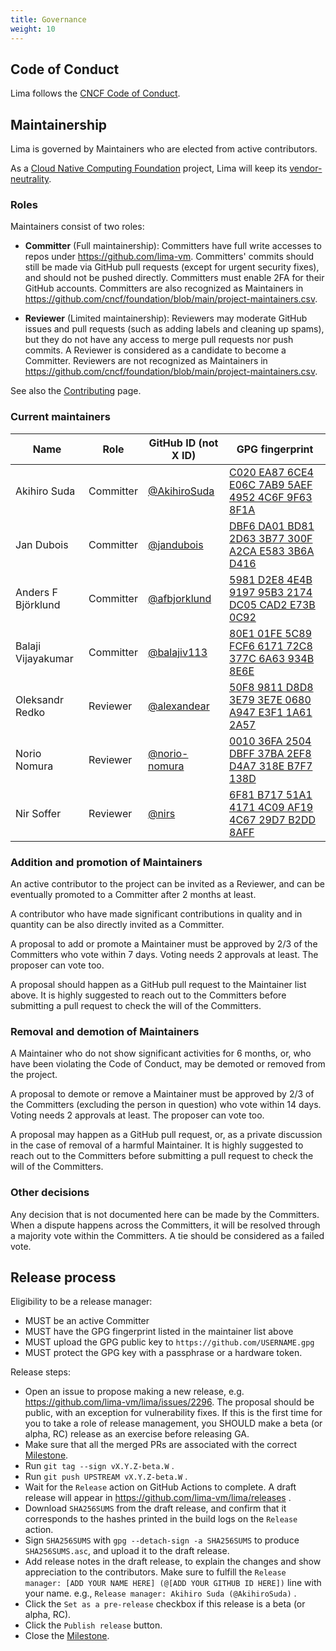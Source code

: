 ```yaml
---
title: Governance
weight: 10
---
```


<!-- The governance model is similar to https://github.com/containerd/project/blob/main/GOVERNANCE.md but simplified -->

## Code of Conduct
Lima follows the [CNCF Code of Conduct](https://github.com/cncf/foundation/blob/main/code-of-conduct.md).

## Maintainership
Lima is governed by Maintainers who are elected from active contributors.

As a [Cloud Native Computing Foundation](https://cncf.io/) project, Lima will keep its [vendor-neutrality](https://contribute.cncf.io/maintainers/community/vendor-neutrality/).

### Roles
Maintainers consist of two roles:

- **Committer** (Full maintainership): Committers have full write accesses to repos under <https://github.com/lima-vm>.
  Committers' commits should still be made via GitHub pull requests (except for urgent security fixes), and should not be pushed directly.
  Committers must enable 2FA for their GitHub accounts.
  Committers are also recognized as Maintainers in <https://github.com/cncf/foundation/blob/main/project-maintainers.csv>.

- **Reviewer** (Limited maintainership): Reviewers may moderate GitHub issues and pull requests (such as adding labels and cleaning up spams),
  but they do not have any access to merge pull requests nor push commits.
  A Reviewer is considered as a candidate to become a Committer.
  Reviewers are not recognized as Maintainers in <https://github.com/cncf/foundation/blob/main/project-maintainers.csv>.

See also the [Contributing](../contributing) page.

### Current maintainers

| Name               | Role      | GitHub ID (not X ID)                             | GPG fingerprint                                                                           |
|--------------------|-----------|--------------------------------------------------|-------------------------------------------------------------------------------------------|
| Akihiro Suda       | Committer | [@AkihiroSuda](https://github.com/AkihiroSuda)   | [C020 EA87 6CE4 E06C 7AB9  5AEF 4952 4C6F 9F63 8F1A](https://github.com/AkihiroSuda.gpg)  |
| Jan Dubois         | Committer | [@jandubois](https://github.com/jandubois)       | [DBF6 DA01 BD81 2D63 3B77  300F A2CA E583 3B6A D416](https://github.com/jandubois.gpg)    |
| Anders F Björklund | Committer | [@afbjorklund](https://github.com/afbjorklund)   | [5981 D2E8 4E4B 9197 95B3  2174 DC05 CAD2 E73B 0C92](https://github.com/afbjorklund.gpg)  |
| Balaji Vijayakumar | Committer | [@balajiv113](https://github.com/balajiv113)     | [80E1 01FE 5C89 FCF6 6171  72C8 377C 6A63 934B 8E6E](https://github.com/balajiv113.gpg)   |
| Oleksandr Redko    | Reviewer  | [@alexandear](https://github.com/alexandear)     | [50F8 9811 D8D8 3E79 3E7E  0680 A947 E3F1 1A61 2A57](https://github.com/alexandear.gpg)   |
| Norio Nomura       | Reviewer  | [@norio-nomura](https://github.com/norio-nomura) | [0010 36FA 2504 DBFF 37BA  2EF8 D4A7 318E B7F7 138D](https://github.com/norio-nomura.gpg) |
| Nir Soffer         | Reviewer  | [@nirs](https://github.com/nirs)                 | [6F81 B717 51A1 4171 4C09  AF19 4C67 29D7 B2DD 8AFF](https://github.com/nirs.gpg)         |

### Addition and promotion of Maintainers
An active contributor to the project can be invited as a Reviewer,
and can be eventually promoted to a Committer after 2 months at least.

A contributor who have made significant contributions in quality and in quantity
can be also directly invited as a Committer.

A proposal to add or promote a Maintainer must be approved by 2/3 of the Committers who vote within 7 days.
Voting needs 2 approvals at least. The proposer can vote too.

A proposal should happen as a GitHub pull request to the Maintainer list above.
It is highly suggested to reach out to the Committers before submitting a pull request to check the will of the Committers.

### Removal and demotion of Maintainers
A Maintainer who do not show significant activities for 6 months, or, who have been violating the Code of Conduct,
may be demoted or removed from the project.

A proposal to demote or remove a Maintainer must be approved by 2/3 of the Committers (excluding the person in question) who vote within 14 days.
Voting needs 2 approvals at least. The proposer can vote too.

A proposal may happen as a GitHub pull request, or, as a private discussion in the case of removal of a harmful Maintainer.
It is highly suggested to reach out to the Committers before submitting a pull request to check the will of the Committers.

### Other decisions
Any decision that is not documented here can be made by the Committers.
When a dispute happens across the Committers, it will be resolved through a majority vote within the Committers.
A tie should be considered as a failed vote.

## Release process

Eligibility to be a release manager:
- MUST be an active Committer
- MUST have the GPG fingerprint listed in the maintainer list above
- MUST upload the GPG public key to `https://github.com/USERNAME.gpg`
- MUST protect the GPG key with a passphrase or a hardware token.

Release steps:
- Open an issue to propose making a new release, e.g. <https://github.com/lima-vm/lima/issues/2296>.
  The proposal should be public, with an exception for vulnerability fixes.
  If this is the first time for you to take a role of release management,
  you SHOULD make a beta (or alpha, RC) release as an exercise before releasing GA.
- Make sure that all the merged PRs are associated with the correct [Milestone](https://github.com/lima-vm/lima/milestones).
- Run `git tag --sign vX.Y.Z-beta.W` .
- Run `git push UPSTREAM vX.Y.Z-beta.W` .
- Wait for the `Release` action on GitHub Actions to complete. A draft release will appear in https://github.com/lima-vm/lima/releases .
- Download `SHA256SUMS` from the draft release, and confirm that it corresponds to the hashes printed in the build logs on the `Release` action.
- Sign `SHA256SUMS` with `gpg --detach-sign -a SHA256SUMS` to produce `SHA256SUMS.asc`, and upload it to the draft release.
- Add release notes in the draft release, to explain the changes and show appreciation to the contributors.
  Make sure to fulfill the `Release manager: [ADD YOUR NAME HERE] (@[ADD YOUR GITHUB ID HERE])` line with your name.
  e.g., `Release manager: Akihiro Suda (@AkihiroSuda)` .
- Click the `Set as a pre-release` checkbox if this release is a beta (or alpha, RC).
- Click the `Publish release` button.
- Close the [Milestone](https://github.com/lima-vm/lima/milestones).
